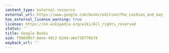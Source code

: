 ```yaml
---
content_type: external-resource
external_url: https://www.google.com/books/edition/The_Lesbian_and_Gay_Studies_Reader/lUe7JihCoBQC?hl=en&gbpv=1
has_external_license_warning: true
license: https://en.wikipedia.org/wiki/All_rights_reserved
status: ''
title: Google Books
uid: f98690b7-6eee-49c2-b24d-a6e736776b79
wayback_url: ''
---
```

